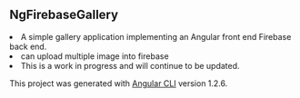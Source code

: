 ## NgFirebaseGallery

<li>A simple gallery application implementing an Angular front end Firebase back end.</li>
<li> can upload multiple image into firebase </li>
<li>This is a work in progress and will continue to be updated.</li>

This project was generated with [Angular CLI](https://github.com/angular/angular-cli) version 1.2.6.
